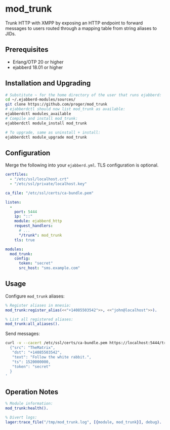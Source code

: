# mod_trunk

Trunk HTTP with XMPP by exposing an HTTP endpoint to forward messages to users routed through a mapping table from string aliases to JIDs.

## Prerequisites

- Erlang/OTP 20 or higher
- ejabberd 18.01 or higher

## Installation and Upgrading

```bash
# Substitute ~ for the home directory of the user that runs ejabberd:
cd ~/.ejabberd-modules/sources/
git clone https://github.com/proger/mod_trunk
# ejabberdctl should now list mod_trunk as available:
ejabberdctl modules_available
# Compile and install mod_trunk:
ejabberdctl module_install mod_trunk

# To upgrade, same as uninstall + install:
ejabberdctl module_upgrade mod_trunk
```

## Configuration

Merge the following into your `ejabberd.yml`. TLS configuration is optional.

```yaml
certfiles:
  - "/etc/ssl/localhost.crt"
  - "/etc/ssl/private/localhost.key"

ca_file: "/etc/ssl/certs/ca-bundle.pem"

listen:
  -
    port: 5444
    ip: "::"
    module: ejabberd_http
    request_handlers:
      # ...
      "/trunk": mod_trunk
    tls: true

modules:
  mod_trunk:
    config:
      token: "secret"
      src_host: "sms.example.com"
```

## Usage

Configure `mod_trunk` aliases:

```erlang
% Register aliases in mnesia:
mod_trunk:register_alias(<<"+14085503542">>, <<"john@localhost">>).

% List all registered aliases:
mod_trunk:all_aliases().
```

Send messages:

```bash
curl -v --cacert /etc/ssl/certs/ca-bundle.pem https://localhost:5444/trunk -d '
  {"src": "TheMatrix",
   "dst": "+14085503542",
   "text": "Follow the white rabbit.",
   "ts": 1520000000,
   "token": "secret"
  }
'
```

## Operation Notes

```erlang
% Module information:
mod_trunk:health().

% Divert logs:
lager:trace_file("/tmp/mod_trunk.log", [{module, mod_trunk}], debug).
```

